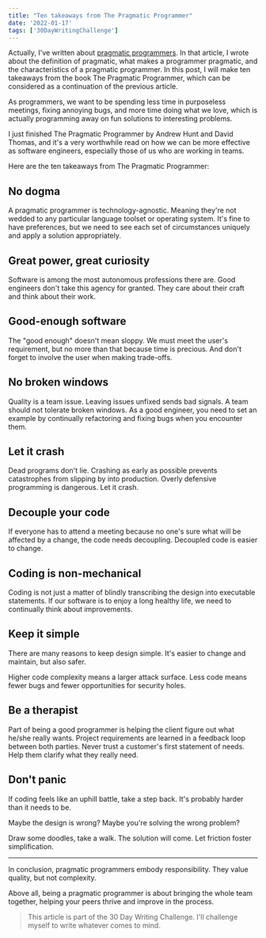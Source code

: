 ```yaml
---
title: "Ten takeaways from The Pragmatic Programmer"
date: '2022-01-17'
tags: ['30DayWritingChallenge']
---
```


Actually, I've written about [pragmatic programmers](/blog/what-makes-a-programmer-pragmatic/). In that article, I wrote about the definition of pragmatic, what makes a programmer pragmatic, and the characteristics of a pragmatic programmer. In this post, I will make ten takeaways from the book The Pragmatic Programmer, which can be considered as a continuation of the previous article.

As programmers, we want to be spending less time in purposeless meetings, fixing annoying bugs, and more time doing what we love, which is actually programming away on fun solutions to interesting problems.

I just finished The Pragmatic Programmer by Andrew Hunt and David Thomas, and it's a very worthwhile read on how we can be more effective as software engineers, especially those of us who are working in teams.

Here are the ten takeaways from The Pragmatic Programmer:

## No dogma

A pragmatic programmer is technology-agnostic. Meaning they're not wedded to any particular language toolset or operating system. It's fine to have preferences, but we need to see each set of circumstances uniquely and apply a solution appropriately.

## Great power, great curiosity

Software is among the most autonomous professions there are. Good engineers don't take this agency for granted. They care about their craft and think about their work.

## Good-enough software

The "good enough" doesn't mean sloppy. We must meet the user's requirement, but no more than that because time is precious. And don't forget to involve the user when making trade-offs.

## No broken windows

Quality is a team issue. Leaving issues unfixed sends bad signals. A team should not tolerate broken windows. As a good engineer, you need to set an example by continually refactoring and fixing bugs when you encounter them.

## Let it crash

Dead programs don't lie. Crashing as early as possible prevents catastrophes from slipping by into production. Overly defensive programming is dangerous. Let it crash.

## Decouple your code

If everyone has to attend a meeting because no one's sure what will be affected by a change, the code needs decoupling. Decoupled code is easier to change.

## Coding is non-mechanical

Coding is not just a matter of blindly transcribing the design into executable statements. If our software is to enjoy a long healthy life, we need to continually think about improvements.

## Keep it simple

There are many reasons to keep design simple. It's easier to change and maintain, but also safer.

Higher code complexity means a larger attack surface. Less code means fewer bugs and fewer opportunities for security holes.

## Be a therapist

Part of being a good programmer is helping the client figure out what he/she really wants. Project requirements are learned in a feedback loop between both parties. Never trust a customer's first statement of needs. Help them clarify what they really need.

## Don't panic

If coding feels like an uphill battle, take a step back. It's probably harder than it needs to be.

Maybe the design is wrong? Maybe you're solving the wrong problem?

Draw some doodles, take a walk. The solution will come. Let friction foster simplification.

---

In conclusion, pragmatic programmers embody responsibility. They value quality, but not complexity.

Above all, being a pragmatic programmer is about bringing the whole team together, helping your peers thrive and improve in the process.

> This article is part of the 30 Day Writing Challenge. I'll challenge myself to write whatever comes to mind.
